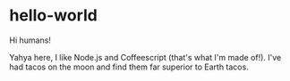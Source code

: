 hello-world
===========

Hi humans!

Yahya here, I like Node.js and Coffeescript (that's what I'm made of!).
I've had tacos on the moon and find them far superior to Earth tacos.
